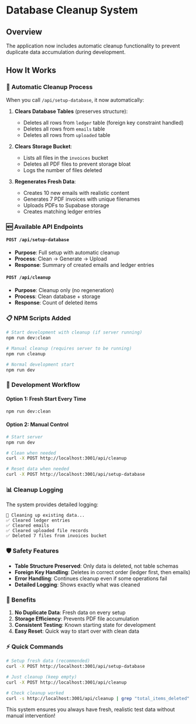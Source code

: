 # Database Cleanup System

## Overview
The application now includes automatic cleanup functionality to prevent duplicate data accumulation during development.

## How It Works

### 🧹 Automatic Cleanup Process

When you call `/api/setup-database`, it now automatically:

1. **Clears Database Tables** (preserves structure):
   - Deletes all rows from `ledger` table (foreign key constraint handled)
   - Deletes all rows from `emails` table  
   - Deletes all rows from `uploaded` table

2. **Clears Storage Bucket**:
   - Lists all files in the `invoices` bucket
   - Deletes all PDF files to prevent storage bloat
   - Logs the number of files deleted

3. **Regenerates Fresh Data**:
   - Creates 10 new emails with realistic content
   - Generates 7 PDF invoices with unique filenames
   - Uploads PDFs to Supabase storage
   - Creates matching ledger entries

### 🆕 Available API Endpoints

#### `POST /api/setup-database`
- **Purpose**: Full setup with automatic cleanup
- **Process**: Clean → Generate → Upload
- **Response**: Summary of created emails and ledger entries

#### `POST /api/cleanup` 
- **Purpose**: Cleanup only (no regeneration)
- **Process**: Clean database + storage
- **Response**: Count of deleted items

### 📋 NPM Scripts Added

```bash
# Start development with cleanup (if server running)
npm run dev:clean

# Manual cleanup (requires server to be running)
npm run cleanup

# Normal development start
npm run dev
```

### 🔄 Development Workflow

#### Option 1: Fresh Start Every Time
```bash
npm run dev:clean
```

#### Option 2: Manual Control
```bash
# Start server
npm run dev

# Clean when needed
curl -X POST http://localhost:3001/api/cleanup

# Reset data when needed  
curl -X POST http://localhost:3001/api/setup-database
```

### 📊 Cleanup Logging

The system provides detailed logging:

```
🧹 Cleaning up existing data...
✅ Cleared ledger entries
✅ Cleared emails  
✅ Cleared uploaded file records
✅ Deleted 7 files from invoices bucket
```

### 🛡️ Safety Features

- **Table Structure Preserved**: Only data is deleted, not table schemas
- **Foreign Key Handling**: Deletes in correct order (ledger first, then emails)
- **Error Handling**: Continues cleanup even if some operations fail
- **Detailed Logging**: Shows exactly what was cleaned

### 🎯 Benefits

1. **No Duplicate Data**: Fresh data on every setup
2. **Storage Efficiency**: Prevents PDF file accumulation  
3. **Consistent Testing**: Known starting state for development
4. **Easy Reset**: Quick way to start over with clean data

### ⚡ Quick Commands

```bash
# Setup fresh data (recommended)
curl -X POST http://localhost:3001/api/setup-database

# Just cleanup (keep empty)
curl -X POST http://localhost:3001/api/cleanup

# Check cleanup worked
curl -s http://localhost:3001/api/cleanup | grep "total_items_deleted"
```

This system ensures you always have fresh, realistic test data without manual intervention!
